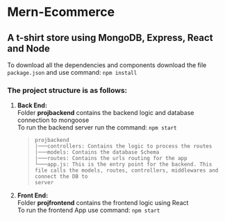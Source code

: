 # Mern-Ecommerce

## A t-shirt store using MongoDB, Express, React and Node

To download all the dependencies and components download the file `package.json` and use command: `npm install`

### The project structure is as follows:

1. **Back End:**  
   Folder **projbackend** contains the backend logic and database connection to mongoose  
   To run the backend server run the command: `npm start`

   > ```
   > projbackend
   > |───controllers: Contains the logic to process the routes
   > |───models: Contains the database Schema
   > |───routes: Contains the urls routing for the app
   > └───app.js: This is the entry point for the backend. This file calls the models, routes, controllers, middlewares and connect the DB to 
   > server
   > ```

2. **Front End:**  
   Folder **projfrontend** contains the frontend logic using React  
   To run the frontend App use command: `npm start`
